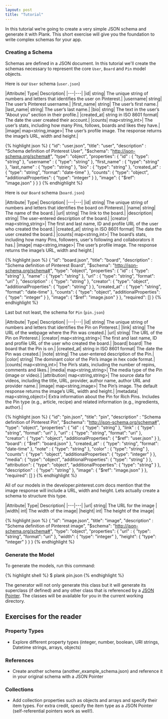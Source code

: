 ```yaml
---
layout: post
title: "Tutorial"
---
```


In this tutorial we’re going to create a very simple JSON schema and generate it with Plank. This short exercise will give you the foundation to write complex schemas for your app.

### Creating a Schema

Schemas are defined in a JSON document. In this tutorial we'll create the schemas necessary to represent the core `User`, `Board` and `Pin` model objects.


Here is our `User` schema (`user.json`)

|Attribute| Type| Description|
|---|---|
|id| string| The unique string of numbers and letters that identifies the user on Pinterest.|
|username| string| The user’s Pinterest username.|
|first_name| string| The user’s first name.|
|last_name| string| The user’s last name.|
|bio| string| The text in the user’s “About you” section in their profile.|
|created_at| string in ISO 8601 format| The date the user created their account.|
|counts| map<string,int>| The user’s stats, including how many Pins, follows, boards and likes they have.|
|image| map<string,image>| The user’s profile image. The response returns the image’s URL, width and height.|

{% highlight json %}
{
    "id": "user.json",
    "title": "user",
    "description" : "Schema definition of Pinterest User",
    "$schema": "http://json-schema.org/schema#",
    "type": "object",
    "properties": {
		"id" : { "type": "string" },
		"username" : { "type": "string" },
		"first_name" : { "type": "string" },
		"last_name" : { "type": "string" },
		"bio" : { "type": "string" },
		"created_at" : {
			"type": "string",
			"format": "date-time"
		},
		"counts": {
			"type": "object",
			"additionalProperties": { "type": "integer" }
		},
		"image": { "$ref": "image.json" }
	}
}
{% endhighlight %}


Here is our `Board` schema (`board.json`)

|Attribute| Type| Description|
|---|---|
|id| string| The unique string of numbers and letters that identifies the board on Pinterest.|
|name| string| The name of the board.|
|url| string| The link to the board.|
|description| string| The user-entered description of the board.|
|creator| map<string,string>| The first and last name, ID and profile URL of the user who created the board.|
|created_at| string in ISO 8601 format| The date the user created the board.|
|counts| map<string,int>| The board’s stats, including how many Pins, followers, user's following and collaborators it has.|
|image| map<string,image>| The user’s profile image. The response returns the image’s URL, width and height.|

{% highlight json %}
{
    "id": "board.json",
    "title": "board",
    "description" : "Schema definition of Pinterest Board",
    "$schema": "http://json-schema.org/schema#",
    "type": "object",
    "properties": {
		"id" : { "type": "string" },
		"name" : { "type": "string" },
		"url" : {
			"type": "string",
			"format": "uri"
		},
		"description" : { "type": "string" },
		"creator": {
			"type": "object",
			"additionalProperties": { "type": "string" }
		},
		"created_at" : {
			"type": "string",
			"format": "date-time"
		},
		"counts": {
			"type": "object",
			"additionalProperties": { "type": "integer" }
		},
		"image": { "$ref": "image.json" }
	},
    "required": []
}
{% endhighlight %}

Last but not least, the schema for `Pin` (`pin.json`)

|Attribute| Type| Description|
|---|---|
|id| string| The unique string of numbers and letters that identifies the Pin on Pinterest.|
|link| string| The URL of the webpage where the Pin was created.|
|url| string| The URL of the Pin on Pinterest.|
|creator| map<string,string>| The first and last name, ID and profile URL of the user who created the board.|
|board| board| The board that the Pin is on.|
|created_at| string in ISO 8601 format| The date the Pin was created.|
|note| string| The user-entered description of the Pin.|
|color| string| The dominant color of the Pin’s image in hex code format.|
|counts| map<string,int>| The Pin’s stats, including the number of repins, comments and likes.|
|media| map<string,string>| The media type of the Pin (image or video).|
|attribution| map<string,string>| The source data for videos, including the title, URL, provider, author name, author URL and provider name.|
|image| map<string,image>| The Pin’s image. The default response returns the image’s URL, width and height.|
|metadata| map<string,object>| Extra information about the Pin for Rich Pins. Includes the Pin type (e.g., article, recipe) and related information (e.g., ingredients, author).|

{% highlight json %}
{
    "id": "pin.json",
    "title": "pin",
    "description" : "Schema definition of Pinterest Pin",
    "$schema": "http://json-schema.org/schema#",
    "type": "object",
    "properties": {
		"id" : { "type": "string" },
		"link" : {
			"type": "string",
			"format": "uri"
		},
		"url" : {
			"type": "string",
			"format": "uri"
		},
		"creator": {
			"type": "object",
			"additionalProperties": { "$ref": "user.json" }
		},
		"board": { "$ref": "board.json" },
		"created_at" : {
			"type": "string",
			"format": "date-time"
		},
		"note" : { "type": "string" },
		"color" : { "type": "string" },
		"counts": {
			"type": "object",
			"additionalProperties": { "type": "integer" }
		},
		"media": {
			"type": "object",
			"additionalProperties": { "type": "string" }
		},
		"attribution": {
			"type": "object",
			"additionalProperties": { "type": "string" }
		},
		"description" : { "type": "string" },
		"image": { "$ref": "image.json" }
	},
    "required": []
}
{% endhighlight %}

All of our models in the developer.pinterest.com docs mention that the image response will include a URL, width and height. Lets actually create a schema to structure this type.

|Attribute| Type| Description|
|---|---|
|url| string| The URL for the image |
|width| int| The width of the image|
|height| int| The height of the image|

{% highlight json %}
{
    "id": "image.json",
    "title": "image",
    "description" : "Schema definition of Pinterest image",
    "$schema": "http://json-schema.org/schema#",
    "type": "object",
    "properties": {
		"url" : {
			"type": "string",
			"format": "uri"
		},
		"width": { "type": "integer" },
		"height": { "type": "integer" }
	}
}
{% endhighlight %}


### Generate the Model

To generate the models, run this command:

{% highlight shell %}
$ plank pin.json
{% endhighlight %}

The generator will not only generate this class but it will generate its superclass (if defined) and any other class that is referenced by a [JSON Pointer](/plank/2017/02/13/json-schema.html). The classes will be available for you in the current working directory.

## Exercises for the reader

### Property Types

- Explore different property types (integer, number, boolean, URI strings, Datetime strings, arrays, objects)

### References

- Create another schema (another_example_schema.json) and reference it in your original schema with a JSON Pointer

### Collections

- Add collection properties such as objects and arrays and specify their item types. For extra credit, specify the item type as a JSON Pointer (self-referential pointers work as well!).
